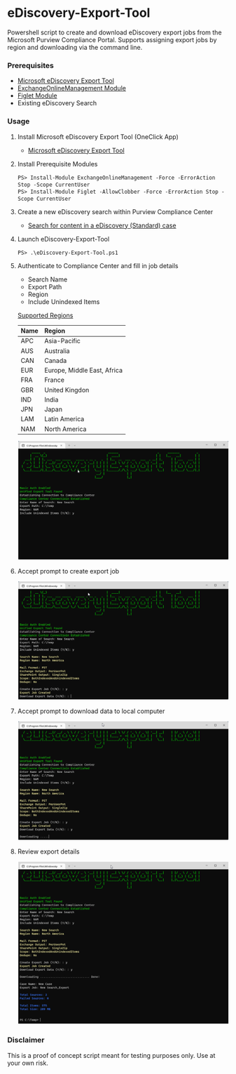 # eDiscovery-Export-Tool

Powershell script to create and download eDiscovery export jobs from the Microsoft Purview Compliance Portal. Supports assigning export jobs by region and downloading via the command line.

### Prerequisites

- [Microsoft eDiscovery Export Tool](https://learn.microsoft.com/en-us/microsoft-365/compliance/ediscovery-configure-edge-to-export-search-results?view=o365-worldwide)
- [ExchangeOnlineManagement Module](https://www.powershellgallery.com/packages/ExchangeOnlineManagement/)
- [Figlet Module](https://www.powershellgallery.com/packages/Figlet/)
- Existing eDiscovery Search

### Usage

1. Install Microsoft eDiscovery Export Tool (OneClick App)

	- [Microsoft eDiscovery Export Tool](https://complianceclientsdf.blob.core.windows.net/v16/Microsoft.Office.Client.Discovery.UnifiedExportTool.application) 


2. Install Prerequisite Modules

	```
	PS> Install-Module ExchangeOnlineManagement -Force -ErrorAction Stop -Scope CurrentUser
	PS> Install-Module Figlet -AllowClobber -Force -ErrorAction Stop -Scope CurrentUser
	```

3. Create a new eDiscovery search within Purview Compliance Center

	- [Search for content in a eDiscovery (Standard) case](https://learn.microsoft.com/en-us/microsoft-365/compliance/ediscovery-search-for-content?source=recommendations&view=o365-worldwide)
	<p>

4. Launch eDiscovery-Export-Tool

	```
	PS> .\eDiscovery-Export-Tool.ps1
	```

5. Authenticate to Compliance Center and fill in job details

	- Search Name
	- Export Path
	- Region
	- Include Unindexed Items

	[Supported Regions](https://learn.microsoft.com/en-us/powershell/module/exchange/set-compliancesecurityfilter?view=exchange-ps#-region)

	| Name |            Region           |
	|------|-----------------------------|
	| APC  | Asia-Pacific                |
	| AUS  | Australia                   |
	| CAN  | Canada                      |
	| EUR  | Europe, Middle East, Africa |
	| FRA  | France                      |
	| GBR  | United Kingdon              |
	| IND  | India                       |
	| JPN  | Japan                       |
	| LAM  | Latin America               |
	| NAM  | North America               |
	<p>

	<img src="images/img1.png" style="border: 1px solid white">

6. Accept prompt to create export job

	<img src="images/img2.png" style="border: 1px solid white">

7. Accept prompt to download data to local computer

	<img src="images/img3.png" style="border: 1px solid white">

8. Review export details

	<img src="images/img4.png" style="border: 1px solid white">

### Disclaimer

This is a proof of concept script meant for testing purposes only. Use at your own risk.
